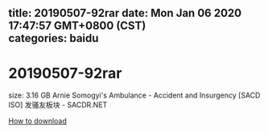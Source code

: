 
title: 20190507-92rar
date: Mon Jan 06 2020 17:47:57 GMT+0800 (CST)    
categories: baidu
---

# 20190507-92rar
size: 3.16 GB
 Arnie Somogyi's Ambulance - Accident and Insurgency [SACD ISO] 发骚友板块 - SACDR.NET
 

[How to download](https://bpcam.bemobtrk.com/go/2ceec3aa-1ca2-46d6-b9ff-aaa5c184517c?jno=2333)